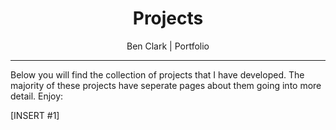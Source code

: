 <div style="text-align: center">
  <h1>Projects</h1>
  <p>Ben Clark | Portfolio</p>
</div>

---

Below you will find the collection of projects that I have developed. The majority of these projects have seperate pages about them going into more detail. Enjoy:

[INSERT #1]
